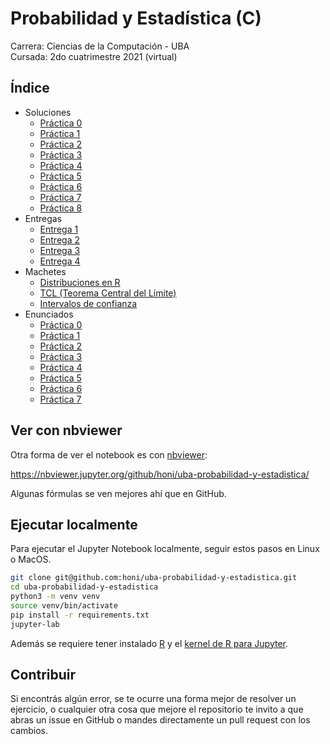 # Probabilidad y Estadística (C)

Carrera: Ciencias de la Computación - UBA\
Cursada: 2do cuatrimestre 2021 (virtual)

## Índice

- Soluciones
  - [Práctica 0](Soluciones/Práctica0.ipynb)
  - [Práctica 1](Soluciones/Práctica1.ipynb)
  - [Práctica 2](Soluciones/Práctica2.ipynb)
  - [Práctica 3](Soluciones/Práctica3.ipynb)
  - [Práctica 4](Soluciones/Práctica4.ipynb)
  - [Práctica 5](Soluciones/Práctica5.ipynb)
  - [Práctica 6](Soluciones/Práctica6.ipynb)
  - [Práctica 7](Soluciones/Práctica7.ipynb)
  - [Práctica 8](Soluciones/Práctica8.ipynb)
- Entregas
  - [Entrega 1](Entregas/Entrega1.ipynb)
  - [Entrega 2](Entregas/Entrega2.ipynb)
  - [Entrega 3](Entregas/Entrega3.ipynb)
  - [Entrega 4](Entregas/Entrega4.ipynb)
- Machetes
  - [Distribuciones en R](Machetes/DistribucionesEnR.ipynb)
  - [TCL (Teorema Central del Límite)](Machetes/TCL.ipynb)
  - [Intervalos de confianza](Machetes/IntervalosDeConfianza.ipynb)
- Enunciados
  - [Práctica 0](Enunciados/Práctica0.pdf)
  - [Práctica 1](Enunciados/Práctica1.pdf)
  - [Práctica 2](Enunciados/Práctica2.pdf)
  - [Práctica 3](Enunciados/Práctica3.pdf)
  - [Práctica 4](Enunciados/Práctica4.pdf)
  - [Práctica 5](Enunciados/Práctica5.pdf)
  - [Práctica 6](Enunciados/Práctica6.pdf)
  - [Práctica 7](Enunciados/Práctica7.pdf)

## Ver con nbviewer

Otra forma de ver el notebook es con [nbviewer](https://nbviewer.jupyter.org/):

https://nbviewer.jupyter.org/github/honi/uba-probabilidad-y-estadistica/

Algunas fórmulas se ven mejores ahí que en GitHub.

## Ejecutar localmente

Para ejecutar el Jupyter Notebook localmente, seguir estos pasos en Linux o MacOS.

```bash
git clone git@github.com:honi/uba-probabilidad-y-estadistica.git
cd uba-probabilidad-y-estadistica
python3 -m venv venv
source venv/bin/activate
pip install -r requirements.txt
jupyter-lab
```

Además se requiere tener instalado [R](https://cloud.r-project.org/) y el [kernel de R para Jupyter](https://github.com/IRkernel/IRkernel).

## Contribuir

Si encontrás algún error, se te ocurre una forma mejor de resolver un ejercicio, o cualquier otra cosa que mejore el repositorio te invito a que abras un issue en GitHub o mandes directamente un pull request con los cambios.
